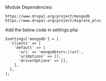 Module Dependencies:

```
https://www.drupal.org/project/mongodb
https://www.drupal.org/project/migrate_plus
```



Add the below code in settings.php

```
$settings['mongodb'] = [
  'clients' => [
    'default' => [
      'uri' => 'mongodb+srv://url',
      'uriOptions' => [],
      'driverOptions' => [],
    ],
  ],
];
```
